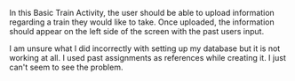 In this Basic Train Activity, the user should be able to upload information regarding a train they would like to take. Once uploaded, the information should appear on the left side of the screen with the past users input.

I am unsure what I did incorrectly with setting up my database but it is not working at all. I used past assignments as references while creating it. I just can't seem to see the problem. 